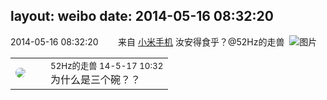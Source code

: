 layout: weibo
date: 2014-05-16 08:32:20
---
<meta name="referrer" content="no-referrer" />

2014-05-16 08:32:20  &nbsp;&nbsp;&nbsp;&nbsp;&nbsp;&nbsp; 来自 <a href="http://app.weibo.com/t/feed/22zMnn" rel="nofollow">小米手机</a>
汝安得食乎？@52Hz的走兽 ​​​
![图片](https://ww3.sinaimg.cn/large/6d2a6003jw1egftbpphdwj20qo0f0wf1.jpg)

<table style="width: 100%;">
  <tr>
    <td style="width: 40px;"><img style="border-radius:50%" src="https://tva4.sinaimg.cn/crop.0.0.180.180.50/8beaf773jw1e8qgp5bmzyj2050050aa8.jpg?KID=imgbed,tva&Expires=1624464123&ssig=tdLdHymIvM"></td>
    <td colspan="2"><small>52Hz的走兽 14-5-17 10:32</small><br/>为什么是三个碗？？</td>
  </tr>
</table>
